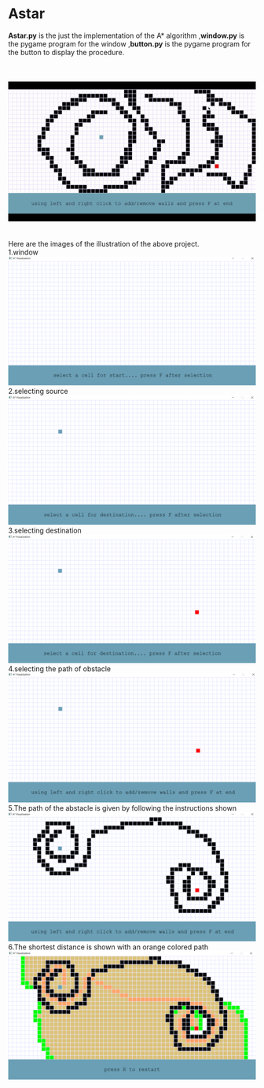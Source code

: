 # Astar
**Astar.py** is the just the implementation of the A* algorithm ,**window.py** is the pygame program for the window ,**button.py** is the pygame program for the button to display the procedure.<br/><br><br><br>
                                  <img src="astar.gif"><br><br><br>
Here are the images of the illustration of the above project.<br/>
1.window<img src="windowview.png">
2.selecting source<img src="selectsource.png">
3.selecting destination<img src="selectdestination.png">
4.selecting the path of obstacle<img src="selectwalls.png">
5.The path of the abstacle is given by following the instructions shown<img src="path.png">
6.The shortest distance is shown with an orange colored path<img src="front.png">
